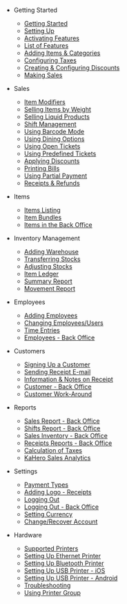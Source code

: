 - Getting Started
  - [Getting Started](README.md)
  - [Setting Up](/_gettingstarted/setup.md)
  - [Activating Features](/_gettingstarted/activate.md)
  - [List of Features](/_gettingstarted/features.md)
  - [Adding Items & Categories](/_gettingstarted/adding.md)
  - [Configuring Taxes](/_gettingstarted/taxes.md)
  - [Creating & Configuring Discounts](/_gettingstarted/discounts.md)
  - [Making Sales](/_gettingstarted/register.md)

- Sales
  - [Item Modifiers](/_sales/modifier.md)
  - [Selling Items by Weight](/_sales/weight.md)
  - [Selling Liquid Products](/_sales/liquids.md)
  - [Shift Management](/_sales/shift.md)
  - [Using Barcode Mode](/_sales/barcode.md)
  - [Using Dining Options](/_sales/dining.md)
  - [Using Open Tickets](/_sales/opentickets.md)
  - [Using Predefined Tickets](/_sales/predefined.md)
  - [Applying Discounts](/_sales/applyingdiscounts.md)
  - [Printing Bills](/_sales/bills.md)
  - [Using Partial Payment](/_sales/partial.md)
  - [Receipts & Refunds](/_sales/refunds.md)

- Items
  - [Items Listing](/_items/items.md)
  - [Item Bundles](/_items/bundles.md)
  - [Items in the Back Office](/_items/backitems.md)

- Inventory Management
  - [Adding Warehouse](/_inventory/warehouse.md)
  - [Transferring Stocks](/_inventory/transfer.md)
  - [Adjusting Stocks](/_inventory/adjust.md)
  - [Item Ledger](/_inventory/ledger.md)
  - [Summary Report](/_inventory/summary.md)
  - [Movement Report](/_inventory/movement.md)

- Employees
  - [Adding Employees](/_employee/adding.md)
  - [Changing Employees/Users](/_employee/change.md)
  - [Time Entries](/_employee/time.md)
  - [Employees - Back Office](/_employee/eback.md)

- Customers
  - [Signing Up a Customer](/_customer/sign.md)
  - [Sending Receipt E-mail](/_customer/receiptemail.md)
  - [Information & Notes on Receipt](/_customer/information.md)
  - [Customer - Back Office](/_customer/cback.md)
  - [Customer Work-Around](/_customer/purchase.md)

- Reports
  - [Sales Report - Back Office](/_reports/sales.md)
  - [Shifts Report - Back Office](/_reports/shift.md)
  - [Sales Inventory - Back Office](/_reports/inventory.md)
  - [Receipts Reports - Back Office](/_reports/receipts.md)
  - [Calculation of Taxes](/_reports/taxes.md)
  - [KaHero Sales Analytics](/_reports/analytics.md)

- Settings
  - [Payment Types](/_settings/payment.md)
  - [Adding Logo - Receipts](/_settings/logo.md)
  - [Logging Out](/_settings/logout.md)
  - [Logging Out - Back Office](/_settings/outbo.md)
  - [Setting Currency](/_settings/currency.md)
  - [Change/Recover Account](/_settings/recover.md)

- Hardware
  - [Supported Printers](/_hardware/printer.md)
  - [Setting Up Ethernet Printer](/_hardware/ethernet.md)
  - [Setting Up Bluetooth Printer](/_hardware/bt.md)
  - [Setting Up USB Printer - iOS](/_hardware/usbios.md)
  - [Setting Up USB Printer - Android](/_hardware/usbandroid.md)
  - [Troubleshooting](/_hardware/trouble.md)
  - [Using Printer Group](/_hardware/printergroup.md)